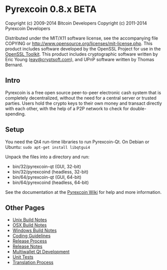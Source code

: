 Pyrexcoin 0.8.x BETA
====================

Copyright (c) 2009-2014 Bitcoin Developers
Copyright (c) 2011-2014 Pyrexcoin Developers

Distributed under the MIT/X11 software license, see the accompanying
file COPYING or http://www.opensource.org/licenses/mit-license.php.
This product includes software developed by the OpenSSL Project for use in the [OpenSSL Toolkit](http://www.openssl.org/). This product includes
cryptographic software written by Eric Young ([eay@cryptsoft.com](mailto:eay@cryptsoft.com)), and UPnP software written by Thomas Bernard.


Intro
---------------------
Pyrexcoin is a free open source peer-to-peer electronic cash system that is
completely decentralized, without the need for a central server or trusted
parties.  Users hold the crypto keys to their own money and transact directly
with each other, with the help of a P2P network to check for double-spending.


Setup
---------------------
You need the Qt4 run-time libraries to run Pyrexcoin-Qt. On Debian or Ubuntu:
	`sudo apt-get install libqtgui4`

Unpack the files into a directory and run:

- bin/32/pyrexcoin-qt (GUI, 32-bit)
- bin/32/pyrexcoind (headless, 32-bit)
- bin/64/pyrexcoin-qt (GUI, 64-bit)
- bin/64/pyrexcoind (headless, 64-bit)

See the documentation at the [Pyrexcoin Wiki](http://pyrexcoin.info)
for help and more information.


Other Pages
---------------------
- [Unix Build Notes](build-unix.md)
- [OSX Build Notes](build-osx.md)
- [Windows Build Notes](build-msw.md)
- [Coding Guidelines](coding.md)
- [Release Process](release-process.md)
- [Release Notes](release-notes.md)
- [Multiwallet Qt Development](multiwallet-qt.md)
- [Unit Tests](unit-tests.md)
- [Translation Process](translation_process.md)
